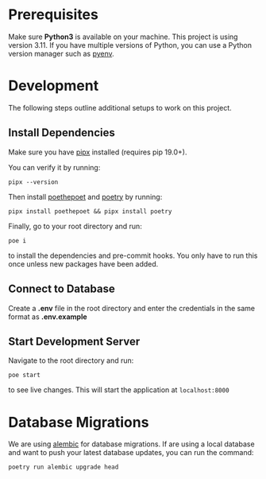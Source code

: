 # Prerequisites

Make sure **Python3** is available on your machine. This project is using version 3.11. If you have multiple versions of Python, you can use a Python version manager such as [pyenv](https://github.com/pyenv/pyenv).

# Development

The following steps outline additional setups to work on this project.

## Install Dependencies
Make sure you have [pipx](https://pypa.github.io/pipx/) installed (requires pip 19.0+).

You can verify it by running:
```
pipx --version
```

Then install [poethepoet](https://poethepoet.natn.io/index.html) and [poetry](https://python-poetry.org/docs/master/) by running:
```
pipx install poethepoet && pipx install poetry
```
Finally, go to your root directory and run:

```
poe i
```
to install the dependencies and pre-commit hooks. You only have to run this once unless new packages have been added.

## Connect to Database
Create a **.env** file in the root directory and enter the credentials in the same format as **.env.example**

## Start Development Server

Navigate to the root directory and run:
```
poe start
```
to see live changes. This will start the application at `localhost:8000`

# Database Migrations

We are using [alembic](https://alembic.sqlalchemy.org/en/latest) for database migrations. If are using a local database and want to push your latest database updates, you can run the command:
```
poetry run alembic upgrade head
```
